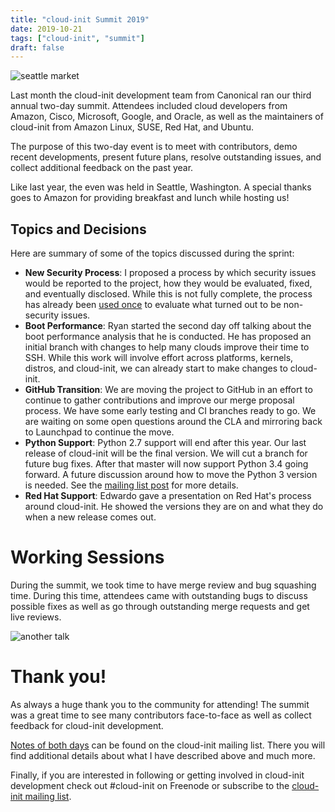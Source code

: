 ```yaml
---
title: "cloud-init Summit 2019"
date: 2019-10-21
tags: ["cloud-init", "summit"]
draft: false
---
```


![seattle market](/img/sprint/2019-cloud-init/market.jpg)

Last month the cloud-init development team from Canonical ran our third annual two-day summit. Attendees included cloud developers from Amazon, Cisco, Microsoft, Google, and Oracle, as well as the maintainers of cloud-init from Amazon Linux, SUSE, Red Hat, and Ubuntu.

The purpose of this two-day event is to meet with contributors, demo recent developments, present future plans, resolve outstanding issues, and collect additional feedback on the past year.

Like last year, the even was held in Seattle, Washington. A special thanks goes to Amazon for providing breakfast and lunch while hosting us!

## Topics and Decisions

Here are summary of some of the topics discussed during the sprint:

- __New Security Process__: I proposed a process by which security issues would be reported to the project, how they would be evaluated, fixed, and eventually disclosed. While this is not fully complete, the process has already been [used once](https://lists.launchpad.net/cloud-init/msg00228.html) to evaluate what turned out to be non-security issues.
- __Boot Performance__: Ryan started the second day off talking about the boot performance analysis that he is conducted. He has proposed an initial branch with changes to help many clouds improve their time to SSH. While this work will involve effort across platforms, kernels, distros, and cloud-init, we can already start to make changes to cloud-init.
- __GitHub Transition__: We are moving the project to GitHub in an effort to continue to gather contributions and improve our merge proposal process. We have some early testing and CI branches ready to go. We are waiting on some open questions around the CLA and mirroring back to Launchpad to continue the move.
- __Python Support__: Python 2.7 support will end after this year. Our last release of cloud-init will be the final version. We will cut a branch for future bug fixes. After that master will now support Python 3.4 going forward. A future discussion around how to move the Python 3 version is needed. See the [mailing list post](https://lists.launchpad.net/cloud-init/msg00227.html) for more details.
- __Red Hat Support__: Edwardo gave a presentation on Red Hat's process around cloud-init. He showed the versions they are on and what they do when a new release comes out.

# Working Sessions

During the summit, we took time to have merge review and bug squashing time. During this time, attendees came with outstanding bugs to discuss possible fixes as well as go through outstanding merge requests and get live reviews.

![another talk](/img/sprint/2019-cloud-init/amazon.jpg)

# Thank you!

As always a huge thank you to the community for attending! The summit was a great time to see many contributors face-to-face as well as collect feedback for cloud-init development.

[Notes of both days](https://lists.launchpad.net/cloud-init/msg00226.html) can be found on the cloud-init mailing list. There you will find additional details about what I have described above and much more.

Finally, if you are interested in following or getting involved in cloud-init development check out #cloud-init on Freenode or subscribe to the [cloud-init mailing list](https://launchpad.net/~cloud-init).
